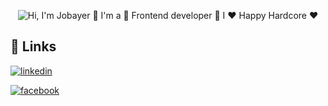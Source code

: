
<p align="center">
  <img src="https://i.ibb.co.com/HpgfX2p6/Black-Yellow-Modern-Programmer-Linked-In-Banner-1.png" alt="Hi, I'm Jobayer 👋 I'm a 🚀 Frontend developer 🚀 I ❤️ Happy Hardcore ❤️">
</p>

## :link: Links

<p align="center">


  <a href="https://www.linkedin.com/in/md-abu-jobayer/"><img src="https://img.icons8.com/color/96/000000/linkedin.png" alt="linkedin"/></a>
  

  <a href="https://www.facebook.com/jobayer.ahmedrony.92"><img src="https://img.icons8.com/color/96/000000/facebook.png" alt="facebook"/></a>

</p>
<!--
**Rayhan-Rony/rayhan-rony** is a ✨ _special_ ✨ repository because its `README.md` (this file) appears on your GitHub profile.

Here are some ideas to get you started:

- 🔭 I’m currently working on ...
- 🌱 I’m currently learning ...
- 👯 I’m looking to collaborate on ...
- 🤔 I’m looking for help with ...
- 💬 Ask me about ...
- 📫 How to reach me: ...
- 😄 Pronouns: ...
- ⚡ Fun fact: ...
-->
